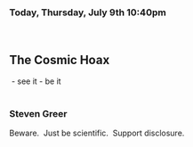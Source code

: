 ### Today, Thursday, July 9th 10:40pm  
 

## The Cosmic Hoax

 - see it - be it  
 

### Steven Greer

Beware.  Just be scientific.  Support disclosure.
